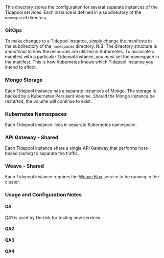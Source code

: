 This directory stores the configuration for several separate instances of the Tidepool services.  Each instance is defined in a subdirectory of the `namespaced` directory.

### GitOps
To make changes to a Tidepool instance, simply change the manifests in the subdirectory of the `namespaced` directory.  N.B. The directory
structure is *immaterial* to how the resources are utilized in Kubernetes.  To associate a manifest with a particular Tidepool instance, you *must*
set the namespace in the manifest.  This is how Kubernetes knows which Tidepool instance you intend to affect. 

### Mongo Storage
Each Tidepool instance has a separate instances of Mongo.  The storage is backed by a Kubernetes Persisent Volume.  Should the Mongo instance be restarted, the volume will continue to exist.

### Kubernetes Namespaces
Each Tidepool instance lives in separate Kubernetes namespace. 

### API Gateway - Shared
Each Tidepool instance share a single API Gateway that performs host-based routing to separate the traffic. 

### Weave - Shared
Each Tidepool instance requires the [Weave Flux](https://medium.com/@m.k.joerg/gitops-weave-flux-in-detail-77ce36945646) service to be running in the cluster.

### Usage and Configuration Notes

#### QA
QA1 is used by Derrick for testing new services.  
#### QA2
#### QA3
#### QA4

